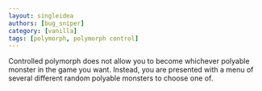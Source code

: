 ```yaml
---
layout: singleidea
authors: [bug_sniper]
category: [vanilla]
tags: [polymorph, polymorph control]
---
```

Controlled polymorph does not allow you to become whichever polyable monster in
the game you want. Instead, you are presented with a menu of several different
random polyable monsters to choose one of.
